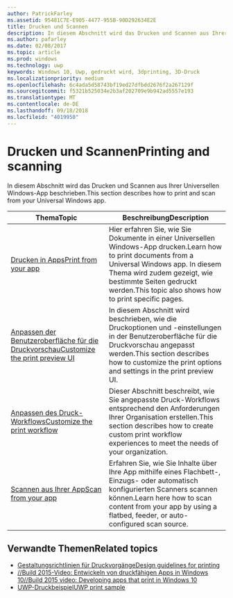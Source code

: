 ```yaml
---
author: PatrickFarley
ms.assetid: 95481C7E-E905-4477-955B-90D292634E2E
title: Drucken und Scannen
description: In diesem Abschnitt wird das Drucken und Scannen aus Ihrer Universellen Windows-App beschrieben.
ms.author: pafarley
ms.date: 02/08/2017
ms.topic: article
ms.prod: windows
ms.technology: uwp
keywords: Windows 10, Uwp, gedruckt wird, 3dprinting, 3D-Druck
ms.localizationpriority: medium
ms.openlocfilehash: 6c4ada5d58743bf19ed27dfbdd2676f2a267129f
ms.sourcegitcommit: f5321b525034e2b3af202709e9b942ad5557e193
ms.translationtype: MT
ms.contentlocale: de-DE
ms.lasthandoff: 09/18/2018
ms.locfileid: "4019950"
---
```

# <a name="printing-and-scanning"></a><span data-ttu-id="82c37-104">Drucken und Scannen</span><span class="sxs-lookup"><span data-stu-id="82c37-104">Printing and scanning</span></span>


<span data-ttu-id="82c37-105">In diesem Abschnitt wird das Drucken und Scannen aus Ihrer Universellen Windows-App beschrieben.</span><span class="sxs-lookup"><span data-stu-id="82c37-105">This section describes how to print and scan from your Universal Windows app.</span></span>

| <span data-ttu-id="82c37-106">Thema</span><span class="sxs-lookup"><span data-stu-id="82c37-106">Topic</span></span> | <span data-ttu-id="82c37-107">Beschreibung</span><span class="sxs-lookup"><span data-stu-id="82c37-107">Description</span></span> | 
|-------|-------------|
| [<span data-ttu-id="82c37-108">Drucken in Apps</span><span class="sxs-lookup"><span data-stu-id="82c37-108">Print from your app</span></span>](print-from-your-app.md) | <span data-ttu-id="82c37-109">Hier erfahren Sie, wie Sie Dokumente in einer Universellen Windows-App drucken.</span><span class="sxs-lookup"><span data-stu-id="82c37-109">Learn how to print documents from a Universal Windows app.</span></span> <span data-ttu-id="82c37-110">In diesem Thema wird zudem gezeigt, wie bestimmte Seiten gedruckt werden.</span><span class="sxs-lookup"><span data-stu-id="82c37-110">This topic also shows how to print specific pages.</span></span> |
| [<span data-ttu-id="82c37-111">Anpassen der Benutzeroberfläche für die Druckvorschau</span><span class="sxs-lookup"><span data-stu-id="82c37-111">Customize the print preview UI</span></span>](customize-the-print-preview-ui.md) | <span data-ttu-id="82c37-112">In diesem Abschnitt wird beschrieben, wie die Druckoptionen und -einstellungen in der Benutzeroberfläche für die Druckvorschau angepasst werden.</span><span class="sxs-lookup"><span data-stu-id="82c37-112">This section describes how to customize the print options and settings in the print preview UI.</span></span> |
| [<span data-ttu-id="82c37-113">Anpassen des Druck-Workflows</span><span class="sxs-lookup"><span data-stu-id="82c37-113">Customize the print workflow</span></span>](print-workflow-customize.md) | <span data-ttu-id="82c37-114">Dieser Abschnitt beschreibt, wie Sie angepasste Druck-Workflows entsprechend den Anforderungen Ihrer Organisation erstellen.</span><span class="sxs-lookup"><span data-stu-id="82c37-114">This section describes how to create custom print workflow experiences to meet the needs of your organization.</span></span>  |
| [<span data-ttu-id="82c37-115">Scannen aus Ihrer App</span><span class="sxs-lookup"><span data-stu-id="82c37-115">Scan from your app</span></span>](scan-from-your-app.md) | <span data-ttu-id="82c37-116">Erfahren Sie, wie Sie Inhalte über Ihre App mithilfe eines Flachbett-, Einzugs- oder automatisch konfigurierten Scanners scannen können.</span><span class="sxs-lookup"><span data-stu-id="82c37-116">Learn here how to scan content from your app by using a flatbed, feeder, or auto-configured scan source.</span></span>|

## <a name="related-topics"></a><span data-ttu-id="82c37-117">Verwandte Themen</span><span class="sxs-lookup"><span data-stu-id="82c37-117">Related topics</span></span>

* [<span data-ttu-id="82c37-118">Gestaltungsrichtlinien für Druckvorgänge</span><span class="sxs-lookup"><span data-stu-id="82c37-118">Design guidelines for printing</span></span>](https://msdn.microsoft.com/library/windows/apps/Hh868178)
* [<span data-ttu-id="82c37-119">//Build 2015-Video: Entwickeln von druckfähigen Apps in Windows 10</span><span class="sxs-lookup"><span data-stu-id="82c37-119">//Build 2015 video: Developing apps that print in Windows 10</span></span>](https://channel9.msdn.com/Events/Build/2015/2-94)
* [<span data-ttu-id="82c37-120">UWP-Druckbeispiel</span><span class="sxs-lookup"><span data-stu-id="82c37-120">UWP print sample</span></span>](http://go.microsoft.com/fwlink/p/?LinkId=619984)
 


